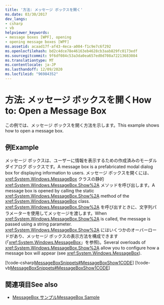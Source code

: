 ```yaml
---
title: '方法: メッセージ ボックスを開く'
ms.date: 03/30/2017
dev_langs:
- csharp
- vb
helpviewer_keywords:
- message boxes [WPF], opening
- opening message boxes [WPF]
ms.assetid: acaad17f-af43-4eca-a004-f1c9e7c6f292
ms.openlocfilehash: bd2c4dce78e46163eb4628cb3aab829fc0173edf
ms.sourcegitcommit: 9f6df084c53a3da0ea657ed0d708a72213683084
ms.translationtype: MT
ms.contentlocale: ja-JP
ms.lasthandoff: 12/09/2020
ms.locfileid: "96984352"
---
```

# <a name="how-to-open-a-message-box"></a><span data-ttu-id="26cb8-102">方法: メッセージ ボックスを開く</span><span class="sxs-lookup"><span data-stu-id="26cb8-102">How to: Open a Message Box</span></span>
<span data-ttu-id="26cb8-103">この例では、メッセージ ボックスを開く方法を示します。</span><span class="sxs-lookup"><span data-stu-id="26cb8-103">This example shows how to open a message box.</span></span>  
  
## <a name="example"></a><span data-ttu-id="26cb8-104">例</span><span class="sxs-lookup"><span data-stu-id="26cb8-104">Example</span></span>  
 <span data-ttu-id="26cb8-105">メッセージ ボックスは、ユーザーに情報を表示するための作成済みのモーダル ダイアログ ボックスです。</span><span class="sxs-lookup"><span data-stu-id="26cb8-105">A message box is a prefabricated modal dialog box for displaying information to users.</span></span> <span data-ttu-id="26cb8-106">メッセージ ボックスを開くには、<xref:System.Windows.MessageBox> クラスの静的 <xref:System.Windows.MessageBox.Show%2A> メソッドを呼び出します。</span><span class="sxs-lookup"><span data-stu-id="26cb8-106">A message box is opened by calling the static <xref:System.Windows.MessageBox.Show%2A> method of the <xref:System.Windows.MessageBox> class.</span></span> <span data-ttu-id="26cb8-107"><xref:System.Windows.MessageBox.Show%2A> を呼び出すときに、文字列パラメーターを使用してメッセージを渡します。</span><span class="sxs-lookup"><span data-stu-id="26cb8-107">When <xref:System.Windows.MessageBox.Show%2A> is called, the message is passed using a string parameter.</span></span> <span data-ttu-id="26cb8-108"><xref:System.Windows.MessageBox.Show%2A> にはいくつかのオーバーロードがあり、メッセージ ボックスの表示方法を構成できます (「<xref:System.Windows.MessageBox>」を参照)。</span><span class="sxs-lookup"><span data-stu-id="26cb8-108">Several overloads of <xref:System.Windows.MessageBox.Show%2A> allow you to configure how a message box will appear (see <xref:System.Windows.MessageBox>).</span></span>  
  
 [!code-csharp[MessageBoxSnippets#MessageBoxShow1CODE](~/samples/snippets/csharp/VS_Snippets_Wpf/MessageBoxSnippets/CSharp/Show1Window.xaml.cs#messageboxshow1code)]
 [!code-vb[MessageBoxSnippets#MessageBoxShow1CODE](~/samples/snippets/visualbasic/VS_Snippets_Wpf/MessageBoxSnippets/visualbasic/show1window.xaml.vb#messageboxshow1code)]  
  
## <a name="see-also"></a><span data-ttu-id="26cb8-109">関連項目</span><span class="sxs-lookup"><span data-stu-id="26cb8-109">See also</span></span>

- [<span data-ttu-id="26cb8-110">MessageBox サンプル</span><span class="sxs-lookup"><span data-stu-id="26cb8-110">MessageBox Sample</span></span>](https://github.com/Microsoft/WPF-Samples/tree/master/Windows/MessageBox)

